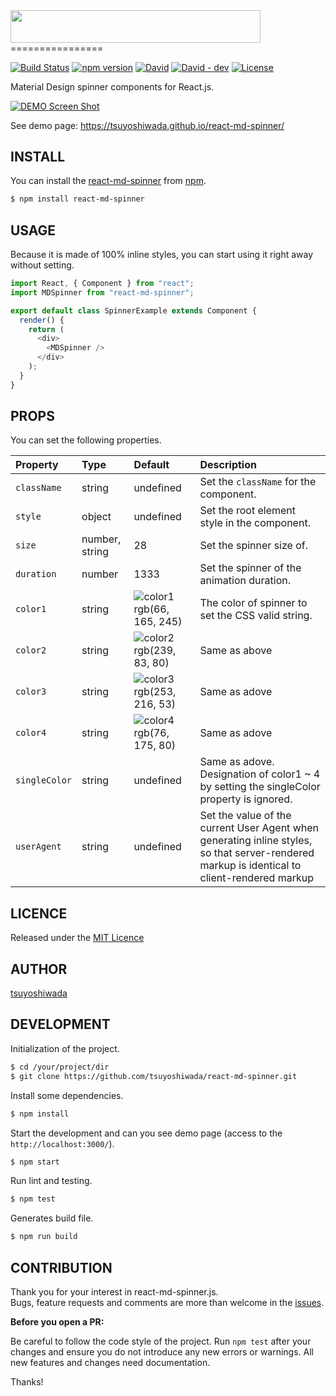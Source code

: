 <img src="https://raw.githubusercontent.com/tsuyoshiwada/react-md-spinner/images/logo%402x.png" width="400" height="51.5" />
================

[![Build Status](http://img.shields.io/travis/tsuyoshiwada/react-md-spinner.svg?style=flat-square)](https://travis-ci.org/tsuyoshiwada/react-md-spinner)
[![npm version](https://img.shields.io/npm/v/react-md-spinner.svg?style=flat-square)](http://badge.fury.io/js/react-md-spinner)
[![David](https://img.shields.io/david/tsuyoshiwada/react-md-spinner.svg?style=flat-square)](https://david-dm.org/tsuyoshiwada/react-md-spinner/)
[![David - dev](https://img.shields.io/david/dev/tsuyoshiwada/react-md-spinner.svg?style=flat-square)](https://david-dm.org/tsuyoshiwada/react-md-spinner/#info=devDependencies&view=table)
[![License](https://img.shields.io/badge/license-MIT-blue.svg?style=flat-square)](https://raw.githubusercontent.com/tsuyoshiwada/react-md-spinner/master/LICENSE)

Material Design spinner components for React.js.

[![DEMO Screen Shot](https://raw.githubusercontent.com/tsuyoshiwada/react-md-spinner/images/screenshot.gif)](https://tsuyoshiwada.github.io/react-md-spinner/)

See demo page: https://tsuyoshiwada.github.io/react-md-spinner/


## INSTALL

You can install the [react-md-spinner](https://www.npmjs.com/package/react-md-spinner) from [npm](https://www.npmjs.com/).

```bash
$ npm install react-md-spinner
```


## USAGE

Because it is made of 100% inline styles, you can start using it right away without setting.

```javascript
import React, { Component } from "react";
import MDSpinner from "react-md-spinner";

export default class SpinnerExample extends Component {
  render() {
    return (
      <div>
        <MDSpinner />
      </div>
    );
  }
}
```


## PROPS

You can set the following properties.

| Property      | Type           | Default                                                                                                        | Description                                                                                                                                         |
|:--------------|:---------------|:---------------------------------------------------------------------------------------------------------------|:----------------------------------------------------------------------------------------------------------------------------------------------------|
| `className`   | string         | undefined                                                                                                      | Set the `className` for the component.                                                                                                              |
| `style`       | object         | undefined                                                                                                      | Set the root element style in the component.                                                                                                        |
| `size`        | number, string | 28                                                                                                             | Set the spinner size of.                                                                                                                            |
| `duration`    | number         | 1333                                                                                                           | Set the spinner of the animation duration.                                                                                                          |
| `color1`      | string         | ![color1](https://raw.githubusercontent.com/tsuyoshiwada/react-md-spinner/images/color1.png) rgb(66, 165, 245) | The color of spinner to set the CSS valid string.                                                                                                   |
| `color2`      | string         | ![color2](https://raw.githubusercontent.com/tsuyoshiwada/react-md-spinner/images/color2.png) rgb(239, 83, 80)  | Same as above                                                                                                                                       |
| `color3`      | string         | ![color3](https://raw.githubusercontent.com/tsuyoshiwada/react-md-spinner/images/color3.png) rgb(253, 216, 53) | Same as adove                                                                                                                                       |
| `color4`      | string         | ![color4](https://raw.githubusercontent.com/tsuyoshiwada/react-md-spinner/images/color4.png) rgb(76, 175, 80)  | Same as adove                                                                                                                                       |
| `singleColor` | string         | undefined                                                                                                      | Same as adove. Designation of color1 ~ 4 by setting the singleColor property is ignored.                                                            |
| `userAgent`   | string         | undefined                                                                                                      | Set the value of the current User Agent when generating inline styles, so that server-rendered markup is identical to client-rendered markup |



## LICENCE

Released under the [MIT Licence](https://raw.githubusercontent.com/tsuyoshiwada/react-md-spinner/master/LICENSE)



## AUTHOR

[tsuyoshiwada](https://github.com/tsuyoshiwada)



## DEVELOPMENT

Initialization of the project.

```bash
$ cd /your/project/dir
$ git clone https://github.com/tsuyoshiwada/react-md-spinner.git
```

Install some dependencies.

```bash
$ npm install
```

Start the development and can you see demo page (access to the `http://localhost:3000/`).

```bash
$ npm start
```

Run lint and testing.

```bash
$ npm test
```

Generates build file.

```bash
$ npm run build
```


## CONTRIBUTION

Thank you for your interest in react-md-spinner.js.  
Bugs, feature requests and comments are more than welcome in the [issues](https://github.com/tsuyoshiwada/react-md-spinner/issues).

**Before you open a PR:**

Be careful to follow the code style of the project. Run `npm test` after your changes and ensure you do not introduce any new errors or warnings.
All new features and changes need documentation.

Thanks!
